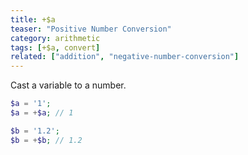 ```yaml
---
title: +$a
teaser: "Positive Number Conversion"
category: arithmetic
tags: [+$a, convert]
related: ["addition", "negative-number-conversion"]
---
```


Cast a variable to a number.

```php
$a = '1';
$a = +$a; // 1

$b = '1.2';
$b = +$b; // 1.2
```

